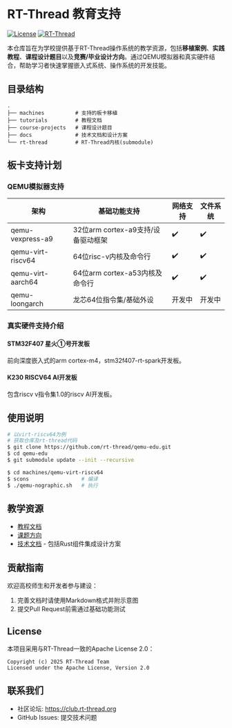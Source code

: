 # RT-Thread 教育支持

[![License](https://img.shields.io/badge/License-Apache%202.0-blue.svg)](https://opensource.org/licenses/Apache-2.0)
[![RT-Thread](https://img.shields.io/badge/RT--Thread-OS-orange.svg)](https://www.rt-thread.org/)

本仓库旨在为学校提供基于RT-Thread操作系统的教学资源，包括**移植案例**、**实践教程**、**课程设计题目**以及**竞赛/毕业设计方向**。通过QEMU模拟器和真实硬件结合，帮助学习者快速掌握嵌入式系统、操作系统的开发技能。

## 目录结构

```
.
├── machines          # 支持的板卡移植
├── tutorials         # 教程文档
├── course-projects   # 课程设计题目
├── docs              # 技术文档和设计方案
└── rt-thread         # RT-Thread内核(submodule)
```

## 板卡支持计划

### QEMU模拟器支持
| 架构            | 基础功能支持                  | 网络支持  | 文件系统  |
|-----------------|-----------------------------|----------|----------|
| qemu-vexpress-a9     | 32位arm cortex-a9支持/设备驱动框架         | ✔️        | ✔️        |
| qemu-virt-riscv64    | 64位risc-v内核及命令行       | ✔️        | ✔️        |
| qemu-virt-aarch64    | 64位arm cortex-a53内核及命令行         | ✔️        | ✔️        |
| qemu-loongarch  | 龙芯64位指令集/基础外设          | 开发中    | 开发中    |

### 真实硬件支持介绍

#### STM32F407 星火①号开发板

前向深度嵌入式的arm cortex-m4，stm32f407-rt-spark开发板。

#### K230 RISCV64 AI开发板

包含riscv v指令集1.0的riscv AI开发板。

## 使用说明

```bash
# 以virt-riscv64为例
# 获取仓库及rt-thread代码
$ git clone https://github.com/rt-thread/qemu-edu.git
$ cd qemu-edu
$ git submodule update --init --recursive

$ cd machines/qemu-virt-riscv64
$ scons                 # 编译
$ ./qemu-nographic.sh   # 执行
```

## 教学资源

- [教程文档](tutorials/)
- [课题方向](course-projects/)
- [技术文档](docs/) - 包括Rust组件集成设计方案

## 贡献指南

欢迎高校师生和开发者参与建设：
1. 完善文档时请使用Markdown格式并附示意图
2. 提交Pull Request前需通过基础功能测试

## License

本项目采用与RT-Thread一致的Apache License 2.0：

```text
Copyright (c) 2025 RT-Thread Team
Licensed under the Apache License, Version 2.0
```

## 联系我们
- 社区论坛: https://club.rt-thread.org
- GitHub Issues: 提交技术问题
